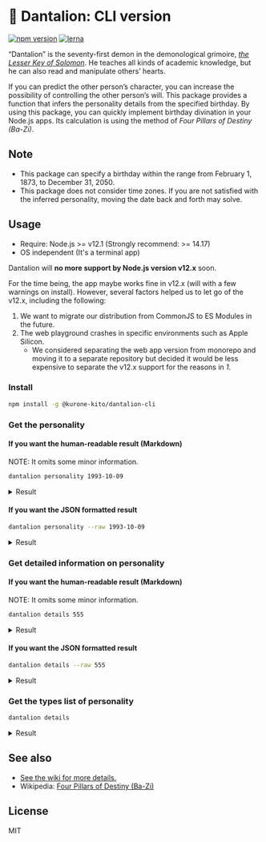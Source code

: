 <!-- markdownlint-disable MD024 -->

# 🦁 Dantalion: CLI version

[![npm version](https://badge.fury.io/js/%40kurone-kito%2Fdantalion-cli.svg)](https://badge.fury.io/js/%40kurone-kito%2Fdantalion-cli)
[![lerna](https://img.shields.io/badge/maintained%20with-lerna-cc00ff.svg)](https://lerna.js.org/)

“Dantalion” is the seventy-first demon in the demonological grimoire,
_[the Lesser Key of Solomon](https://en.wikipedia.org/wiki/The_Lesser_Key_of_Solomon)_.
He teaches all kinds of academic knowledge, but he can also read and
manipulate others’ hearts.

If you can predict the other person’s character, you can increase the
possibility of controlling the other person’s will. This package provides
a function that infers the personality details from the specified birthday.
By using this package, you can quickly implement birthday divination in
your Node.js apps. Its calculation is using the method of
_Four Pillars of Destiny (Ba-Zi)_.

## Note

- This package can specify a birthday within the range from February 1,
  1873, to December 31, 2050.
- This package does not consider time zones. If you are not satisfied with
  the inferred personality, moving the date back and forth may solve.

## Usage

- Require: Node.js >= v12.1 (Strongly recommend: >= 14.17)
- OS independent (It's a terminal app)

Dantalion will **no more support by Node.js version v12.x** soon.

For the time being, the app maybe works fine in v12.x (will with a few warnings on install).
However, several factors helped us to let go of the v12.x, including the following:

1. We want to migrate our distribution from CommonJS to ES Modules in the future.
2. The web playground crashes in specific environments such as Apple Silicon.
   - We considered separating the web app version from monorepo and
     moving it to a separate repository but decided it would be less
     expensive to separate the v12.x support for the reasons in _1_.

### Install

```sh
npm install -g @kurone-kito/dantalion-cli
```

### Get the personality

#### If you want the **human-readable** result (Markdown)

NOTE: It omits some minor information.

```sh
dantalion personality 1993-10-09
```

<!-- markdownlint-disable MD033 -->
<details><summary>Result</summary>

```md
# Dantalion: The personality of the person whose birthday is Sat Oct 09 1993 and how to handle them.

## Major categories of personality

There are three main types of humans personality: “Focused on authority”, “Focused on economically”, and “Focused on humanely”.

### Focused on economically

    * This personality type is the pursues efficiency, with the underlying ego being for the sake of one's own wealth.
    * They tend to be specs-oriented and tend to disrespect brands. However, some rare people consider brands to be a kind of specs and place importance on them.
    * They cannot listen to long conversations very well. So they try to understand only the main points and tend to think or say, “in a nutshell...”.

:
:
```

</details>
<!-- markdownlint-enable MD033 -->

#### If you want the **JSON formatted** result

```sh
dantalion personality --raw 1993-10-09
```

<!-- markdownlint-disable MD033 -->
<details><summary>Result</summary>

```json
{
  "cycle": 10,
  "inner": "555",
  "lifeBase": "application",
  "outer": "789",
  "potential": ["Io", "Ii"],
  "workStyle": "125"
}
```

</details>
<!-- markdownlint-enable MD033 -->

### Get detailed information on personality

#### If you want the **human-readable** result (Markdown)

NOTE: It omits some minor information.

```sh
dantalion details 555
```

<!-- markdownlint-disable MD033 -->
<details><summary>Result</summary>

```md
# Dantalion: Details of people whose personality type is classified as 555, and how to handle them.

## Major categories of personality

There are three main types of humans personality: “Focused on authority”, “Focused on economically”, and “Focused on humanely”.

### Focused on economically

    * This personality type is the pursues efficiency, with the underlying ego being for the sake of one's own wealth.
    * They tend to be specs-oriented and tend to disrespect brands. However, some rare people consider brands to be a kind of specs and place importance on them.
    * They cannot listen to long conversations very well. So they try to understand only the main points and tend to think or say, “in a nutshell...”.

    :
    :
```

</details>
<!-- markdownlint-enable MD033 -->

#### If you want the **JSON formatted** result

```sh
dantalion details --raw 555
```

<!-- markdownlint-disable MD033 -->
<details><summary>Result</summary>

```json
{
  "affinity": {
    "biz": {
      "100": 0,
      "108": 3,
      "125": 2,
      "555": 3,
      "789": 1,
      "888": 2,
      "919": 1,
      "000": 0,
      "001": 2,
      "012": 2,
      "024": 0,
      "025": 0
    },
    "love": {
      "100": 0,
      "108": 0,
      "125": 3,
      "555": 2,
      "789": 2,
      "888": 2,
      "919": 0,
      "000": 2,
      "001": 2,
      "012": 3,
      "024": 0,
      "025": 2
    }
  },
  "brain": "left",
  "communication": "fix",
  "management": "hope",
  "motivation": "skillUp",
  "position": "quick",
  "response": "action",
  "vector": "economically"
}
```

</details>
<!-- markdownlint-enable MD033 -->

### Get the types list of personality

```sh
dantalion details
```

<!-- markdownlint-disable MD033 -->
<details><summary>Result</summary>

```md
# Dantalion: List of available personality type codes

    * 000
    * 001
    * 012
    * 024
    * 025
    * 100
    * 108
    * 125
    * 555
    * 789
    * 888
    * 919
```

</details>
<!-- markdownlint-enable MD033 -->

## See also

- [See the wiki for more details.](https://github.com/kurone-kito/dantalion/wiki)
- Wikipedia: [Four Pillars of Destiny (Ba-Zi)](https://en.wikipedia.org/wiki/Four_Pillars_of_Destiny)

## License

MIT
